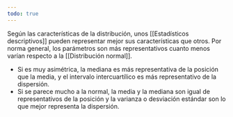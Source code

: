 ```yaml
---
todo: true
---
```


Según las características de la distribución, unos [[Estadísticos descriptivos]] pueden representar mejor sus características que otros. Por norma general, los parámetros son más representativos cuanto menos varían respecto a la [[Distribución normal]].

- Si es muy asimétrica, la mediana es más representativa de la posición que la media, y el intervalo intercuartílico es más representativo de la dispersión.
- Si se parece mucho a la normal, la media y la mediana son igual de representativos de la posición y la varianza o desviación estándar son lo que mejor representa la dispersión.

